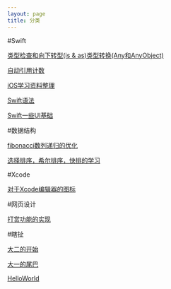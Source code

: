 ```yaml
---
layout: page
title: 分类
---
```

#Swift

[类型检查和向下转型(is & as)类型转换(Any和AnyObject)](/_posts/类型检查和向下转型is&as类型转换Any&AnyObject)

[自动引用计数]()

[iOS学习资料整理]()

[Swift语法]()

[Swift一些UI基础]()

#数据结构

[fibonacci数列递归的优化]()

[选择排序，希尔排序，快排的学习]()

#Xcode

[对于Xcode编辑器的图标]()

#网页设计

[打赏功能的实现]()

#瞎扯

[大二的开始]()

[大一的尾巴]()

[HelloWorld]()